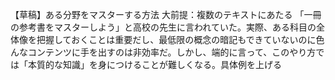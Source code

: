 【草稿】ある分野をマスターする方法 大前提：複数のテキストにあたる 「一冊の参考書をマスターしよう」と高校の先生に言われていた。実際、ある科目の全体像を把握しておくことは重要だし、最低限の概念の暗記もできていないのに色んなコンテンツに手を出すのは非効率だ。しかし、端的に言って、このやり方では「本質的な知識」を身につけることが難しくなる。具体例を上げる
